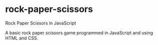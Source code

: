 # rock-paper-scissors
Rock Paper Scissors in JavaScript

A basic rock paper scissors game programmed in JavaScript and using HTML and CSS.

